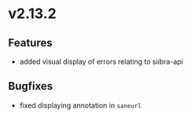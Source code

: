 # v2.13.2

## Features

- added visual display of errors relating to siibra-api

## Bugfixes

- fixed displaying annotation in `saneurl`
